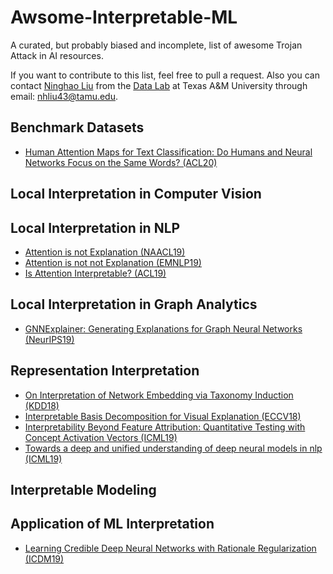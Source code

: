 # Awsome-Interpretable-ML

A curated, but probably biased and incomplete, list of awesome Trojan Attack in AI resources.

If you want to contribute to this list, feel free to pull a request. Also you can contact [Ninghao Liu](http://people.tamu.edu/~nhliu43/) from the [Data Lab](http://faculty.cs.tamu.edu/xiahu/) at Texas A&M University through email: nhliu43@tamu.edu.

## Benchmark Datasets
* [Human Attention Maps for Text Classification: Do Humans and Neural Networks Focus on the Same Words? (ACL20)](https://www.aclweb.org/anthology/2020.acl-main.419.pdf)

## Local Interpretation in Computer Vision


## Local Interpretation in NLP
* [Attention is not Explanation (NAACL19)](https://www.aclweb.org/anthology/N19-1357/) <br />
* [Attention is not not Explanation (EMNLP19)](https://www.aclweb.org/anthology/D19-1002) <br />
* [Is Attention Interpretable? (ACL19)](https://arxiv.org/pdf/1906.03731.pdf) <br />

## Local Interpretation in Graph Analytics
* [GNNExplainer: Generating Explanations for Graph Neural Networks (NeurIPS19)](http://papers.nips.cc/paper/9123-gnnexplainer-generating-explanations-for-graph-neural-networks.pdf)

## Representation Interpretation
* [On Interpretation of Network Embedding via Taxonomy Induction (KDD18)](https://dl.acm.org/doi/10.1145/3219819.3220001)
* [Interpretable Basis Decomposition for Visual Explanation (ECCV18)](https://openaccess.thecvf.com/content_ECCV_2018/papers/Antonio_Torralba_Interpretable_Basis_Decomposition_ECCV_2018_paper.pdf)
* [Interpretability Beyond Feature Attribution: Quantitative Testing with Concept Activation Vectors (ICML19)](https://arxiv.org/pdf/1711.11279.pdf)
* [Towards a deep and unified understanding of deep neural models in nlp (ICML19)](http://proceedings.mlr.press/v97/guan19a/guan19a.pdf)

## Interpretable Modeling


## Application of ML Interpretation
* [Learning Credible Deep Neural Networks with Rationale Regularization (ICDM19)](https://arxiv.org/pdf/1908.05601.pdf) <br />
